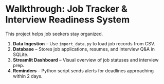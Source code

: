 # Walkthrough: Job Tracker & Interview Readiness System

This project helps job seekers stay organized.

1. **Data Ingestion** – Use `import_data.py` to load job records from CSV.
2. **Database** – Stores job applications, resumes, and interview Q&A in SQLite.
3. **Streamlit Dashboard** – Visual overview of job statuses and interview prep.
4. **Reminders** – Python script sends alerts for deadlines approaching within 2 days.
